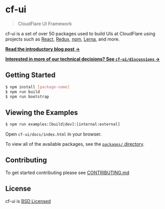 # cf-ui

> CloudFlare UI Framework

cf-ui is a set of over 50 packages used to build UIs at CloudFlare using
projects such as [React](https://facebook.github.io/react/),
[Redux](http://redux.js.org), [npm](https://www.npmjs.com),
[Lerna](https://lernajs.io), and more.

**[Read the introductory blog post &rarr;](https://blog.cloudflare.com/cf-ui/)**

**[Interested in more of our technical decisions? See `cf-ui/discussions` &rarr;](discussions)**

## Getting Started

```bash
$ npm install [package-name]
$ npm run build
$ npm run bootstrap
```
## Viewing the Examples

```bash
$ npm run examples:[build|dev]:[internal:external]
```

Open `cf-ui/docs/index.html` in your browser.


To view all of the available packages, see the [`packages/` directory](packages).

## Contributing

To get started contributing please see [CONTRIBUTING.md](CONTRIBUTING.md)

## License

cf-ui is [BSD Licensed](LICENSE)
